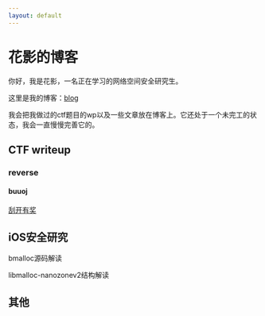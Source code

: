 ```yaml
---
layout: default
---
```


# 花影的博客

你好，我是花影，一名正在学习的网络空间安全研究生。

这里是我的博客：[blog](https://rongxiye.github.io/)

我会把我做过的ctf题目的wp以及一些文章放在博客上。它还处于一个未完工的状态，我会一直慢慢完善它的。



## CTF writeup

### reverse

#### buuoj

[刮开有奖](https://rongxiye.github.io/刮开有奖)





## iOS安全研究

bmalloc源码解读

libmalloc-nanozonev2结构解读









## 其他





